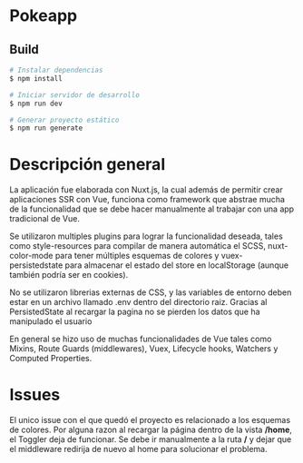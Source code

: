 # Pokeapp

## Build

```bash
# Instalar dependencias
$ npm install

# Iniciar servidor de desarrollo
$ npm run dev

# Generar proyecto estático
$ npm run generate
```

# Descripción general

La aplicación fue elaborada con Nuxt.js, la cual además de permitir crear aplicaciones SSR con Vue, funciona como framework que abstrae mucha de la funcionalidad que se debe hacer manualmente al trabajar con una app tradicional de Vue.

Se utilizaron multiples plugins para lograr la funcionalidad deseada, tales como style-resources para compilar de manera automática el SCSS, nuxt-color-mode para tener múltiples esquemas de colores y vuex-persistedstate para almacenar el estado del store en localStorage (aunque también podría ser en cookies).

No se utilizaron librerias externas de CSS, y las variables de entorno deben estar en un archivo llamado .env dentro del directorio raiz. Gracias al PersistedState al recargar la pagina no se pierden los datos que ha manipulado el usuario

En general se hizo uso de muchas funcionalidades de Vue tales como Mixins, Route Guards (middlewares), Vuex, Lifecycle hooks, Watchers y Computed Properties.

# Issues

El unico issue con el que quedó el proyecto es relacionado a los esquemas de colores. Por alguna razon al recargar la página dentro de la vista **/home**, el Toggler deja de funcionar. Se debe ir manualmente a la ruta **/** y dejar que el middleware redirija de nuevo al home para solucionar el problema.
